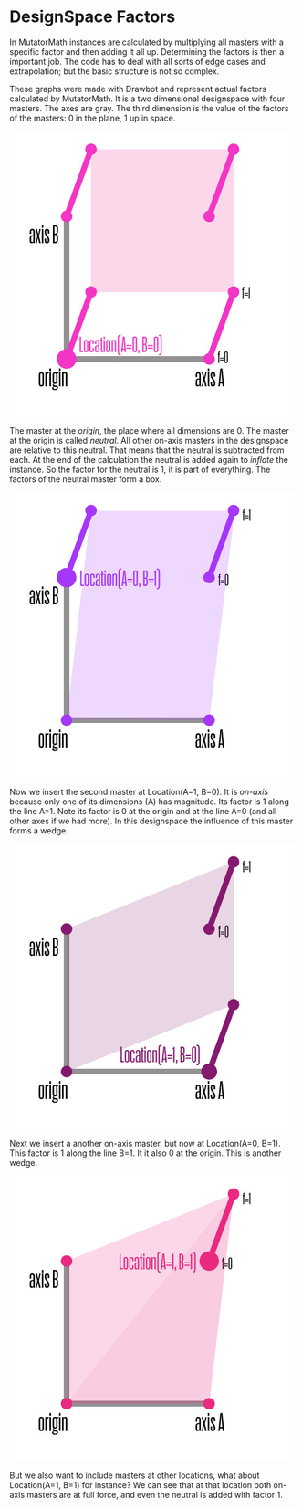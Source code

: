 DesignSpace Factors
===================

In MutatorMath instances are calculated by multiplying all masters with a specific factor and then adding it all up. Determining the factors is then a important job. The code has to deal with all sorts of edge cases and extrapolation; but the basic structure is not so complex. 

These graphs were made with Drawbot and represent actual factors calculated by MutatorMath. It is a two dimensional designspace with four masters. The axes are gray. The third dimension is the value of the factors of the masters: 0 in the plane, 1 up in space. 

![master at the origin](designSpace_neutral.jpg)

The master at the <em>origin</em>, the place where all dimensions are 0. The master at the origin is called <em>neutral</em>. All other on-axis masters in the designspace are relative to this neutral. That means that the neutral is subtracted from each. At the end of the calculation the neutral is added again to <em>inflate</em> the instance. So the factor for the neutral is 1, it is part of everything. The factors of the neutral master form a box.

![on-axis master one](designSpace_on-axis-one.jpg)

Now we insert the second master at Location(A=1, B=0). It is <em>on-axis</em> because only one of its dimensions (A) has magnitude. Its factor is 1 along the line A=1. Note its factor is 0 at the origin and at the line A=0 (and all other axes if we had more). In this designspace the influence of this master forms a wedge.

![on-axis master two](designSpace_on-axis-two.jpg)

Next we insert a another on-axis master, but now at Location(A=0, B=1). This factor is 1 along the line B=1. It it also 0 at the origin. This is another wedge.

![off-axis master](designSpace_off-axis.jpg)

But we also want to include masters at other locations, what about Location(A=1, B=1) for instance? We can see that at that location both on-axis masters are at full force, and even the neutral is added with factor 1.
